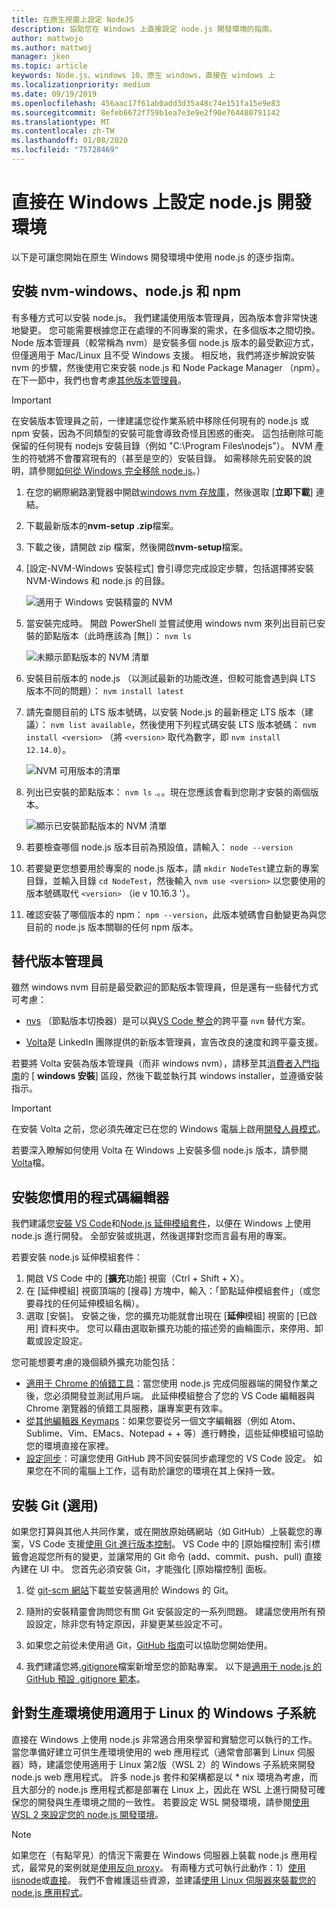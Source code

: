 ```yaml
---
title: 在原生視窗上設定 NodeJS
description: 協助您在 Windows 上直接設定 node.js 開發環境的指南。
author: mattwojo
ms.author: mattwoj
manager: jken
ms.topic: article
keywords: Node.js、windows 10、原生 windows，直接在 windows 上
ms.localizationpriority: medium
ms.date: 09/19/2019
ms.openlocfilehash: 456aac17f61ab0add3d35a48c74e151fa15e9e83
ms.sourcegitcommit: 8efeb6672f759b1ea7e3e9e2f90e764480791142
ms.translationtype: MT
ms.contentlocale: zh-TW
ms.lasthandoff: 01/08/2020
ms.locfileid: "75728469"
---
```

# <a name="set-up-your-nodejs-development-environment-directly-on-windows"></a>直接在 Windows 上設定 node.js 開發環境

以下是可讓您開始在原生 Windows 開發環境中使用 node.js 的逐步指南。

## <a name="install-nvm-windows-nodejs-and-npm"></a>安裝 nvm-windows、node.js 和 npm

有多種方式可以安裝 node.js。 我們建議使用版本管理員，因為版本會非常快速地變更。 您可能需要根據您正在處理的不同專案的需求，在多個版本之間切換。 Node 版本管理員（較常稱為 nvm）是安裝多個 node.js 版本的最受歡迎方式，但僅適用于 Mac/Linux 且不受 Windows 支援。 相反地，我們將逐步解說安裝 nvm 的步驟，然後使用它來安裝 node.js 和 Node Package Manager （npm）。 在下一節中，我們也會考慮[其他版本管理員](#alternative-version-managers)。

> [!IMPORTANT]
> 在安裝版本管理員之前，一律建議您從作業系統中移除任何現有的 node.js 或 npm 安裝，因為不同類型的安裝可能會導致奇怪且困惑的衝突。 這包括刪除可能保留的任何現有 nodejs 安裝目錄（例如 "C:\Program Files\nodejs"）。 NVM 產生的符號將不會覆寫現有的（甚至是空的）安裝目錄。 如需移除先前安裝的說明，請參閱[如何從 Windows 完全移除 node.js](https://stackoverflow.com/questions/20711240/how-to-completely-remove-node-js-from-windows)。）

1. 在您的網際網路瀏覽器中開啟[windows nvm 存放庫](https://github.com/coreybutler/nvm-windows#node-version-manager-nvm-for-windows)，然後選取 [**立即下載**] 連結。
2. 下載最新版本的**nvm-setup .zip**檔案。
3. 下載之後，請開啟 zip 檔案，然後開啟**nvm-setup**檔案。
4. [設定-NVM-Windows 安裝程式] 會引導您完成設定步驟，包括選擇將安裝 NVM-Windows 和 node.js 的目錄。

    ![適用于 Windows 安裝精靈的 NVM](../images/install-nvm-for-windows-wizard.png)

5. 當安裝完成時。 開啟 PowerShell 並嘗試使用 windows nvm 來列出目前已安裝的節點版本（此時應該為 [無]）： `nvm ls`

    ![未顯示節點版本的 NVM 清單](../images/windows-nvm-powershell-no-node.png)

6. 安裝目前版本的 node.js （以測試最新的功能改進，但較可能會遇到與 LTS 版本不同的問題）： `nvm install latest`
7. 請先查閱目前的 LTS 版本號碼，以安裝 Node.js 的最新穩定 LTS 版本（建議）： `nvm list available`，然後使用下列程式碼安裝 LTS 版本號碼： `nvm install <version>` （將 `<version>` 取代為數字，即 `nvm install 12.14.0`）。

    ![NVM 可用版本的清單](../images/windows-nvm-list.png)

8. 列出已安裝的節點版本： `nvm ls` .。。現在您應該會看到您剛才安裝的兩個版本。

    ![顯示已安裝節點版本的 NVM 清單](../images/windows-nvm-node-installs.png)

9. 若要檢查哪個 node.js 版本目前為預設值，請輸入： `node --version`
10. 若要變更您想要用於專案的 node.js 版本，請 `mkdir NodeTest`建立新的專案目錄，並輸入目錄 `cd NodeTest`，然後輸入 `nvm use <version>` 以您要使用的版本號碼取代 `<version>` （ie v 10.16.3 '）。
11. 確認安裝了哪個版本的 npm： `npm --version`，此版本號碼會自動變更為與您目前的 node.js 版本關聯的任何 npm 版本。

## <a name="alternative-version-managers"></a>替代版本管理員

雖然 windows nvm 目前是最受歡迎的節點版本管理員，但是還有一些替代方式可考慮：

- [nvs](https://github.com/jasongin/nvs) （節點版本切換器）是可以與[VS Code 整合](https://github.com/jasongin/nvs/blob/master/doc/VSCODE.md)的跨平臺 `nvm` 替代方案。

- [Volta](https://github.com/volta-cli/volta#installing-volta)是 LinkedIn 團隊提供的新版本管理員，宣告改良的速度和跨平臺支援。

若要將 Volta 安裝為版本管理員（而非 windows nvm），請移至其[消費者入門指南](https://docs.volta.sh/guide/getting-started)的 [ **windows 安裝**] 區段，然後下載並執行其 windows installer，並遵循安裝指示。

> [!IMPORTANT]
> 在安裝 Volta 之前，您必須先確定已在您的 Windows 電腦上啟用[開發人員模式](https://docs.microsoft.com/windows/uwp/get-started/enable-your-device-for-development#accessing-settings-for-developers)。

若要深入瞭解如何使用 Volta 在 Windows 上安裝多個 node.js 版本，請參閱[Volta](https://docs.volta.sh/guide/understanding#managing-your-toolchain)檔。

## <a name="install-your-favorite-code-editor"></a>安裝您慣用的程式碼編輯器

我們建議您[安裝 VS Code](https://code.visualstudio.com)和[Node.js 延伸模組套件](https://marketplace.visualstudio.com/items?itemName=waderyan.nodejs-extension-pack)，以便在 Windows 上使用 node.js 進行開發。 全部安裝或挑選，然後選擇對您而言最有用的專案。

若要安裝 node.js 延伸模組套件：

1. 開啟 VS Code 中的 [**擴充**功能] 視窗（Ctrl + Shift + X）。
2. 在 [延伸模組] 視窗頂端的 [搜尋] 方塊中，輸入：「節點延伸模組套件」（或您要尋找的任何延伸模組名稱）。
3. 選取 [安裝]。 安裝之後，您的擴充功能就會出現在 [**延伸**模組] 視窗的 [已啟用] 資料夾中。 您可以藉由選取新擴充功能的描述旁的齒輪圖示，來停用、卸載或設定設定。

您可能想要考慮的幾個額外擴充功能包括：

- [適用于 Chrome 的偵錯工具](https://code.visualstudio.com/blogs/2016/02/23/introducing-chrome-debugger-for-vs-code)：當您使用 node.js 完成伺服器端的開發作業之後，您必須開發並測試用戶端。 此延伸模組整合了您的 VS Code 編輯器與 Chrome 瀏覽器的偵錯工具服務，讓專案更有效率。
- [從其他編輯器 Keymaps](https://marketplace.visualstudio.com/search?target=VSCode&category=Keymaps&sortBy=Downloads)：如果您要從另一個文字編輯器（例如 Atom、Sublime、Vim、EMacs、Notepad + + 等）進行轉換，這些延伸模組可協助您的環境直接在家裡。
- [設定同步](https://marketplace.visualstudio.com/items?itemName=Shan.code-settings-sync)：可讓您使用 GitHub 跨不同安裝同步處理您的 VS Code 設定。 如果您在不同的電腦上工作，這有助於讓您的環境在其上保持一致。

## <a name="install-git-optional"></a>安裝 Git (選用)

如果您打算與其他人共同作業，或在開放原始碼網站（如 GitHub）上裝載您的專案，VS Code 支援[使用 Git 進行版本控制](https://code.visualstudio.com/docs/editor/versioncontrol#_git-support)。 VS Code 中的 [原始檔控制] 索引標籤會追蹤您所有的變更，並讓常用的 Git 命令 (add、commit、push、pull) 直接內建在 UI 中。 您首先必須安裝 Git，才能強化 [原始檔控制] 面板。

1. 從 [git-scm 網站](https://git-scm.com/download/win)下載並安裝適用於 Windows 的 Git。

2. 隨附的安裝精靈會詢問您有關 Git 安裝設定的一系列問題。 建議您使用所有預設設定，除非您有特定原因，非變更某些設定不可。

3. 如果您之前從未使用過 Git，[GitHub 指南](https://guides.github.com/)可以協助您開始使用。

4. 我們建議您將[.gitignore](https://help.github.com/en/articles/ignoring-files)檔案新增至您的節點專案。 以下是[適用于 node.js 的 GitHub 預設 .gitignore 範本](https://github.com/github/gitignore/blob/master/Node.gitignore)。

## <a name="use-windows-subsystem-for-linux-for-production"></a>針對生產環境使用適用于 Linux 的 Windows 子系統

直接在 Windows 上使用 node.js 非常適合用來學習和實驗您可以執行的工作。 當您準備好建立可供生產環境使用的 web 應用程式（通常會部署到 Linux 伺服器）時，建議您使用適用于 Linux 第2版（WSL 2）的 Windows 子系統來開發 node.js web 應用程式。 許多 node.js 套件和架構都是以 * nix 環境為考慮，而且大部分的 node.js 應用程式都是部署在 Linux 上，因此在 WSL 上進行開發可確保您的開發與生產環境之間的一致性。 若要設定 WSL 開發環境，請參閱[使用 WSL 2 來設定您的 node.js 開發環境](./setup-on-wsl2.md)。

> [!NOTE]
> 如果您在（有點罕見）的情況下需要在 Windows 伺服器上裝載 node.js 應用程式，最常見的案例就是[使用反向 proxy](https://medium.com/intrinsic/why-should-i-use-a-reverse-proxy-if-node-js-is-production-ready-5a079408b2ca)。 有兩種方式可執行此動作：1）[使用 iisnode](https://harveywilliams.net/blog/installing-iisnode)或[直接](https://dev.to/petereysermans/hosting-a-node-js-application-on-windows-with-iis-as-reverse-proxy-397b)。 我們不會維護這些資源，並建議[使用 Linux 伺服器來裝載您的 node.js 應用程式](https://docs.microsoft.com/azure/app-service/app-service-web-get-started-nodejs)。
